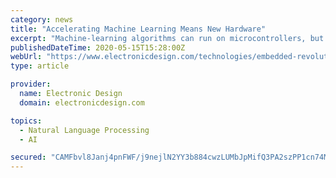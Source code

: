 ```yaml
---
category: news
title: "Accelerating Machine Learning Means New Hardware"
excerpt: "Machine-learning algorithms can run on microcontrollers, but for complex applications, one really needs hardware acceleration."
publishedDateTime: 2020-05-15T15:28:00Z
webUrl: "https://www.electronicdesign.com/technologies/embedded-revolution/article/21131474/accelerating-machine-learning-means-new-hardware"
type: article

provider:
  name: Electronic Design
  domain: electronicdesign.com

topics:
  - Natural Language Processing
  - AI

secured: "CAMFbvl8Janj4pnFWF/j9nejlN2YY3b884cwzLUMbJpMifQ3PA2szPP1cn74MTpA4ICkzRhzz10NSHBm4sWwGw7hkmjT7X3Yifp3Ajin2NIleF8IJKE7QqrQHK59TnEYB8dEI+eIe4edT/co/aJ2JDCGXFJtX6SyZJxTvVooMfTuhmxxwewpFAhjwX89aah8O/7lh7n0uPGdXrvV0D5nbXmXj56jV4kOiEFeHWFvLc2NJvtScc9fhjfm8N2uftUosN6hN8BK+nmp69/iQDiTb9/nPGW/lDbiEYR1srsxLcDfFU3kbtMl94WaXbFfGYVf8ffXnITwaboZPhOZYASSxhlvpc516aXyDoRRlDsNRIuozf4TKe1XU1V6atjwwrQ6F/dTBi1YrMtc9J6oHkgptTnJm8/YZV+j6O4X7GssRy9+XL/sPINWN7rEfcoWHlkOnphCTvqeQ7lfFgNb2Kct8DjVFZ7AMjvx9t3sU1ywFyw=;plgu81ZAuaJ7h/NZFNLfVA=="
---
```


